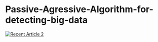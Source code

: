 # Passive-Agressive-Algorithm-for-detecting-big-data

<a target="_blank" href="https://github-readme-medium-recent-article.vercel.app/medium/@sriram98/0"><img src="https://github-readme-medium-recent-article.vercel.app/medium/@sriram98/0" alt="Recent Article 2"> 
